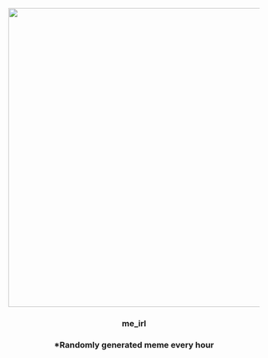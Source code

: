 <p align="center">
        <img src="https://i.redd.it/z6io43uf6tn91.jpg" width="600" height="600">
        </p>
        <h3 align="center">me_irl</h3>
        <h3 align="center">*Randomly generated meme every hour</h3>
    